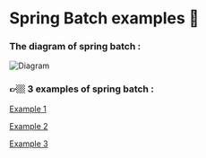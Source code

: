 # Spring Batch examples 🍃



### The diagram of spring batch :

![Diagram](https://github.com/BadrOuaddah/Spring-Batch-example/assets/119801735/a3c10d52-e173-4f79-aa14-0518eb32e46a)

### 👉🏼 3 examples of spring batch :

[Example 1](https://github.com/BadrOuaddah/Spring-Batch-example/tree/master/Example-1)

[Example 2](https://github.com/BadrOuaddah/Spring-Batch-example/tree/master/Example-2)

[Example 3](https://github.com/BadrOuaddah/Spring-Batch-example/tree/master/Example-3)

